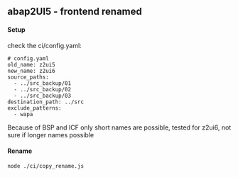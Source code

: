 ## abap2UI5 - frontend renamed


#### Setup

check the ci/config.yaml:
```
# config.yaml
old_name: z2ui5
new_name: z2ui6
source_paths:
  - ../src_backup/01
  - ../src_backup/02
  - ../src_backup/03
destination_path: ../src
exclude_patterns:
  - wapa
```
Because of BSP and ICF only short names are possible, tested for z2ui6, not sure if longer names possible

#### Rename
```
node ./ci/copy_rename.js
```
